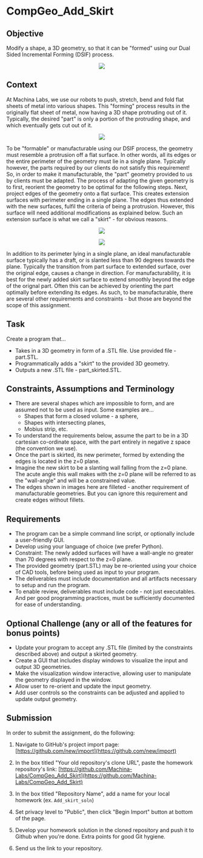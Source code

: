 # CompGeo_Add_Skirt

## Objective
Modify a shape, a 3D geometry, so that it can be "formed" using our Dual Sided Incremental Forming (DSIF) process. 
<p align="center"><img src=https://user-images.githubusercontent.com/91622575/174198770-e7d3b0c8-156c-4757-8b05-1a29f07e73e5.png></p>

## Context
At Machina Labs, we use our robots to push, stretch, bend and fold flat sheets of metal into various shapes. This "forming" process results in the originally flat sheet of metal, now having a 3D shape protruding out of it. Typically, the desired "part" is only a portion of the protruding shape, and which eventually gets cut out of it. 
<p align="center"><img src=https://user-images.githubusercontent.com/91622575/174198462-d68516ca-4f35-4b5a-b535-1a319c6571ba.png></p>


To be "formable" or manufacturable using our DSIF process, the geometry must resemble a protrusion off a flat surface. In other words, all its edges or the entire perimeter of the geometry must lie in a single plane. Typically however, the parts required by our clients do not satisfy this requirement! So, in order to make it manufacturable, the "part" geometry provided to us by clients must be adapted. The process of adapting the given geometry is to first, reorient the geometry to be optimal for the following steps. Next, project edges of the geometry onto a flat surface. This creates extension surfaces with perimeter ending in a single plane. The edges thus extended with the new surfaces, fulfil the criteria of being a protrusion. However, this surface will need additional modifications as explained below. Such an extension surface is what we call a "skirt" - for obvious reasons.
<p align="center"><img src=https://user-images.githubusercontent.com/91622575/174199005-22c1a9ef-db98-4096-b50f-51f5c8893031.png></p>
<p align="center"><img src=https://user-images.githubusercontent.com/91622575/174199072-42ceecb8-fc4c-4504-9f33-cdafa2a7327d.png></p>


In addition to its perimeter lying in a single plane, an ideal manufacturable surface typically has a draft, or is slanted less than 90 degrees towards the plane. Typically the transition from part surface to extended surface, over the original edge, causes a change in direction. For manufacturability, it is best for the newly added skirt surface to extend smoothly beyond the edge of the orignal part. Often this can be achieved by orienting the part optimally before extending its edges. As such, to be manufacturable, there are several other requirements and constraints - but those are beyond the scope of this assignment.

## Task
Create a program that...
- Takes in a 3D geometry in form of a .STL file. Use provided file - part.STL.
- Programmatically adds a "skirt" to the provided 3D geometry.
- Outputs a new .STL file - part_skirted.STL.

## Constraints, Assumptions and Terminology
- There are several shapes which are impossible to form, and are assumed not to be used as input. Some examples are...
  * Shapes that form a closed volume - a sphere,
  * Shapes with intersecting planes,
  * Mobius strip, etc.
- To understand the requirements below, assume the part to be in a 3D cartesian co-ordinate space, with the part entirely in negative z space (the convention we use).
- Once the part is skirted, its new perimeter, formed by extending the edges is located in the z=0 plane.
- Imagine the new skirt to be a slanting wall falling from the z=0 plane. The acute angle this wall makes with the z=0 plane will be referred to as the "wall-angle" and will be a constrained value. 
- The edges shown in images here are filleted - another requirement of manufacturable geometries. But you can ignore this requirement and create edges without fillets.

## Requirements
- The program can be a simple command line script, or optionally include a user-friendly GUI.
- Develop using your language of choice (we prefer Python).
- Constraint: The newly added surfaces will have a wall-angle no greater than 70 degrees with respect to the z=0 plane.
- The provided geometry (part.STL) may be re-oriented using your choice of CAD tools, before being used as input to your program.
- The deliverables must include documentation and all artifacts necessary to setup and run the program.
- To enable review, deliverables must include code - not just executables. And per good programming practices, must be sufficiently documented for ease of understanding.

## Optional Challenge (any or all of the features for bonus points)
- Update your program to accept any .STL file (limited by the constraints described above) and output a skirted geometry.
- Create a GUI that includes display windows to visualize the input and output 3D geometries.
- Make the visualization window interactive, allowing user to manipulate the geometry displayed in the window.
- Allow user to re-orient and update the input geometry.
- Add user controls so the constraints can be adjusted and applied to update output geometry.

## Submission
In order to submit the assignment, do the following:

1. Navigate to GitHub's project import page: [https://github.com/new/import](https://github.com/new/import)

2. In the box titled "Your old repository's clone URL", paste the homework repository's link: [https://github.com/Machina-Labs/CompGeo_Add_Skirt](https://github.com/Machina-Labs/CompGeo_Add_Skirt)

3. In the box titled "Repository Name", add a name for your local homework (ex. `Add_skirt_soln`)

4. Set privacy level to "Public", then click "Begin Import" button at bottom of the page.

5. Develop your homework solution in the cloned repository and push it to Github when you're done. Extra points for good Git hygiene.

6. Send us the link to your repository.